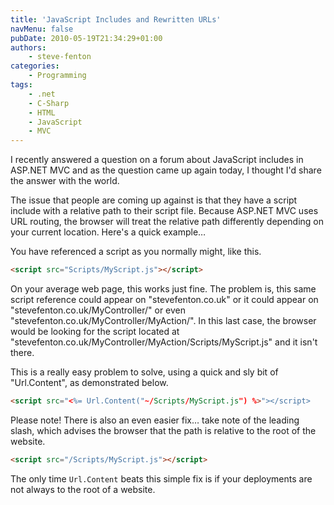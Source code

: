 ```yaml
---
title: 'JavaScript Includes and Rewritten URLs'
navMenu: false
pubDate: 2010-05-19T21:34:29+01:00
authors:
    - steve-fenton
categories:
    - Programming
tags:
    - .net
    - C-Sharp
    - HTML
    - JavaScript
    - MVC
---
```


I recently answered a question on a forum about JavaScript includes in ASP.NET MVC and as the question came up again today, I thought I'd share the answer with the world.

The issue that people are coming up against is that they have a script include with a relative path to their script file. Because ASP.NET MVC uses URL routing, the browser will treat the relative path differently depending on your current location. Here's a quick example…

You have referenced a script as you normally might, like this.

```html
<script src="Scripts/MyScript.js"></script>
```

On your average web page, this works just fine. The problem is, this same script reference could appear on "stevefenton.co.uk" or it could appear on "stevefenton.co.uk/MyController/" or even "stevefenton.co.uk/MyController/MyAction/". In this last case, the browser would be looking for the script located at "stevefenton.co.uk/MyController/MyAction/Scripts/MyScript.js" and it isn't there.

This is a really easy problem to solve, using a quick and sly bit of "Url.Content", as demonstrated below.

```html
<script src="<%= Url.Content("~/Scripts/MyScript.js") %>"></script>
```

Please note! There is also an even easier fix… take note of the leading slash, which advises the browser that the path is relative to the root of the website.

```html
<script src="/Scripts/MyScript.js"></script>
```

The only time `Url.Content` beats this simple fix is if your deployments are not always to the root of a website.